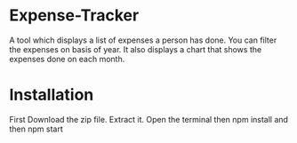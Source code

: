 # Expense-Tracker
A tool which displays a list of expenses a person has done. You can filter the expenses on basis of year. It also displays a chart that shows the expenses done on each month.
# Installation
First Download the zip file.
Extract it.
Open the terminal 
then npm install and then npm start
